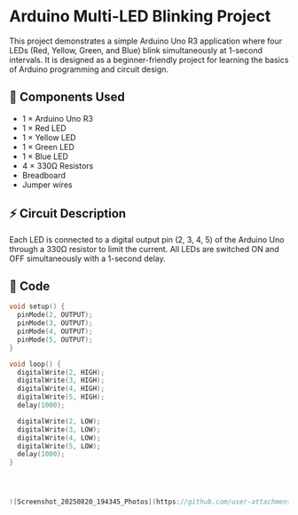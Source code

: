 # Arduino Multi-LED Blinking Project

This project demonstrates a simple Arduino Uno R3 application where four LEDs (Red, Yellow, Green, and Blue) blink simultaneously at 1-second intervals. It is designed as a beginner-friendly project for learning the basics of Arduino programming and circuit design.  

## 🔧 Components Used
- 1 × Arduino Uno R3  
- 1 × Red LED  
- 1 × Yellow LED  
- 1 × Green LED  
- 1 × Blue LED  
- 4 × 330Ω Resistors  
- Breadboard  
- Jumper wires  

## ⚡ Circuit Description
Each LED is connected to a digital output pin (2, 3, 4, 5) of the Arduino Uno through a 330Ω resistor to limit the current. All LEDs are switched ON and OFF simultaneously with a 1-second delay.  

## 📜 Code
```cpp
void setup() {
  pinMode(2, OUTPUT);
  pinMode(3, OUTPUT);
  pinMode(4, OUTPUT);
  pinMode(5, OUTPUT);
}

void loop() {
  digitalWrite(2, HIGH);
  digitalWrite(3, HIGH);
  digitalWrite(4, HIGH);
  digitalWrite(5, HIGH);
  delay(1000); 

  digitalWrite(2, LOW);
  digitalWrite(3, LOW);
  digitalWrite(4, LOW);
  digitalWrite(5, LOW);
  delay(1000); 
}




![Screenshot_20250820_194345_Photos](https://github.com/user-attachments/assets/aa93356c-e7b3-4e7e-abe1-1229eb4dc9ac)
